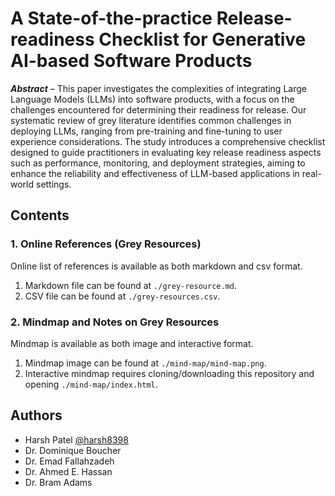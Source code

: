 # A State-of-the-practice Release-readiness Checklist for Generative AI-based Software Products

***Abstract*** – This paper investigates the complexities of integrating Large Language Models (LLMs) into software products, with a focus on the challenges encountered for determining their readiness for release. Our systematic review of grey literature identifies common challenges in deploying LLMs, ranging from pre-training and fine-tuning to user experience considerations. The study introduces a comprehensive checklist designed to guide practitioners in evaluating key release readiness aspects such as performance, monitoring, and deployment strategies, aiming to enhance the reliability and effectiveness of LLM-based applications in real-world settings.

## Contents

### 1. Online References (Grey Resources)

Online list of references is available as both markdown and csv format.

1. Markdown file can be found at `./grey-resource.md`.
2. CSV file can be found at `./grey-resources.csv`.

### 2. Mindmap and Notes on Grey Resources

Mindmap is available as both image and interactive format.

1. Mindmap image can be found at `./mind-map/mind-map.png`.
2. Interactive mindmap requires cloning/downloading this repository and opening `./mind-map/index.html`.

## Authors

- Harsh Patel [@harsh8398](https://github.com/harsh8398)
- Dr. Dominique Boucher
- Dr. Emad Fallahzadeh
- Dr. Ahmed E. Hassan
- Dr. Bram Adams